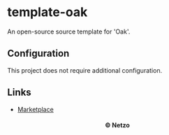 # template-oak

An open-source source template for 'Oak'.

## Configuration

This project does not require additional configuration.

## Links

- [Marketplace](https://app.netzo.io/templates/template-oak)

<div align="center">
  <h4>© Netzo</h4>
</div>
